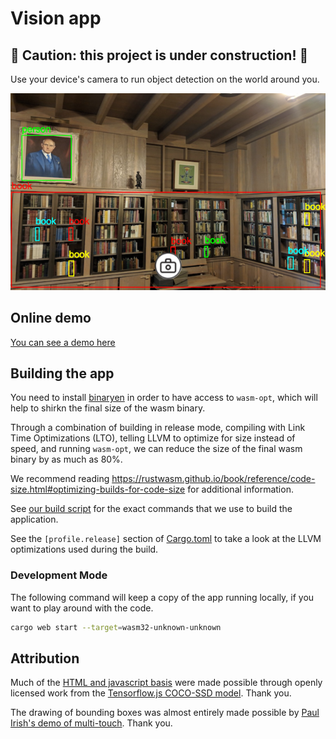 # Vision app

## 🚧 Caution: this project is under construction! 🚧

Use your device's camera to run object detection on the world around you.

![Bounding box example](example.png)

## Online demo

[You can see a demo here](https://vision.prawn.farm)

## Building the app

You need to install [binaryen](https://github.com/WebAssembly/binaryen) in order to have
access to `wasm-opt`, which will help to shirkn the final
size of the wasm binary.

Through a combination of building in release mode, compiling
with Link Time Optimizations (LTO), telling LLVM to optimize
for size instead of speed, and running `wasm-opt`, we can
reduce the size of the final wasm binary by as much as 80%.

We recommend reading https://rustwasm.github.io/book/reference/code-size.html#optimizing-builds-for-code-size for additional information.

See [our build script](build.sh) for the exact commands
that we use to build the application.

See the `[profile.release]` section of [Cargo.toml](Cargo.toml) to
take a look at the LLVM optimizations used during the build.

### Development Mode

The following command will keep a copy of the app
running locally, if you want to play
around with the code.

```sh
cargo web start --target=wasm32-unknown-unknown
```

## Attribution

Much of the [HTML and javascript basis](static/index.html) were made possible through openly licensed work from the [Tensorflow.js COCO-SSD model](https://github.com/tensorflow/tfjs-models/tree/master/coco-ssd).  Thank you.

The drawing of bounding boxes was almost entirely made possible by [Paul Irish's demo of multi-touch](https://www.paulirish.com/demo/multi). Thank you.
